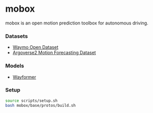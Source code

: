 # mobox
mobox is an open motion prediction toolbox for autonomous driving.


### Datasets
- [Waymo Open Dataset](https://waymo.com/open/challenges/2022/motion-prediction/)
- [Argoverse2 Motion Forecasting Dataset](https://www.argoverse.org/av2.html#forecasting-link)


### Models
- [Wayformer](https://arxiv.org/abs/2207.05844)


### Setup
```bash
source scripts/setup.sh
bash mobox/base/protos/build.sh
```
